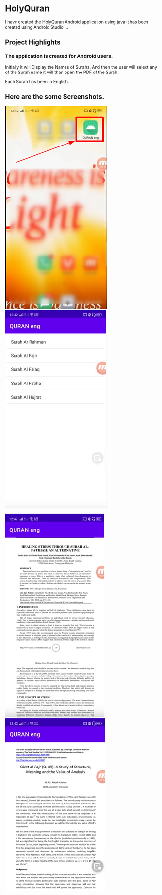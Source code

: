 # HolyQuran
I have created the HolyQuran Android application using java it has been created using Android Studio ...


## Project Highlights

### The application is created for Android users.

Initially it will Display the Names of  Surahs. And then the user will select any of the Surah name it will than open the PDF of the Surah.

Each Surah has been in English. 

## Here are the some Screenshots.

![Quran0](https://github.com/kashiiitech/Android_app/blob/ce636a572b6276b74ab9cbc579945ea381e6c8fa/Outputs/quran0.png)
![Quran1](https://github.com/kashiiitech/Android_app/blob/725cbef2b41baa06d3559fd1dce5e1e8b8accc2f/Outputs/quran1.png)

![Quran2](https://github.com/kashiiitech/Android_app/blob/725cbef2b41baa06d3559fd1dce5e1e8b8accc2f/Outputs/quran2.png)
![Quran3](https://github.com/kashiiitech/Android_app/blob/725cbef2b41baa06d3559fd1dce5e1e8b8accc2f/Outputs/quran3.png)
